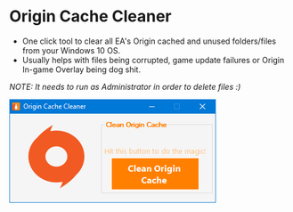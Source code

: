 # Origin Cache Cleaner

* One click tool to clear all EA's Origin cached and unused folders/files from your Windows 10 OS.
* Usually helps with files being corrupted, game update failures or Origin In-game Overlay being dog shit.

*NOTE: It needs to run as Administrator in order to delete files :)*

![screenshot](https://github.com/tutyamxx/Origin-Cache-Cleaner/blob/master/origincleaner.png)
